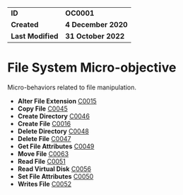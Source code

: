 <table>
<tr>
<td><b>ID</b></td>
<td><b>OC0001</b></td>
</tr>
<td><b>Created</b></td>
<td><b>4 December 2020</b></td>
</tr>
<tr>
<td><b>Last Modified</b></td>
<td><b>31 October 2022</b></td>
</tr>
</table>


# File System Micro-objective

Micro-behaviors related to file manipulation.

* **Alter File Extension** [C0015](../file-system/alter-file-extension.md)
* **Copy File** [C0045](../file-system/copy-file.md)
* **Create Directory** [C0046](../file-system/create-directory.md)
* **Create File** [C0016](../file-system/create-file.md)
* **Delete Directory** [C0048](../file-system/delete-directory.md)
* **Delete File** [C0047](../file-system/delete-file.md)
* **Get File Attributes** [C0049](../file-system/get-file-attributes.md)
* **Move File** [C0063](../file-system/move-file.md)
* **Read File** [C0051](../file-system/read-file.md)
* **Read Virtual Disk** [C0056](../file-system/read-virtual-disk.md)
* **Set File Attributes** [C0050](../file-system/set-file-attributes.md)
* **Writes File** [C0052](../file-system/writes-file.md)